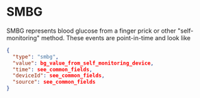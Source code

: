 # SMBG

SMBG represents blood glucose from a finger prick or other "self-monitoring" method.  These events are point-in-time and look like


``` json
{
  "type": "smbg",
  "value": bg_value_from_self_monitoring_device,
  "time": see_common_fields,
  "deviceId": see_common_fields,
  "source": see_common_fields
}
```